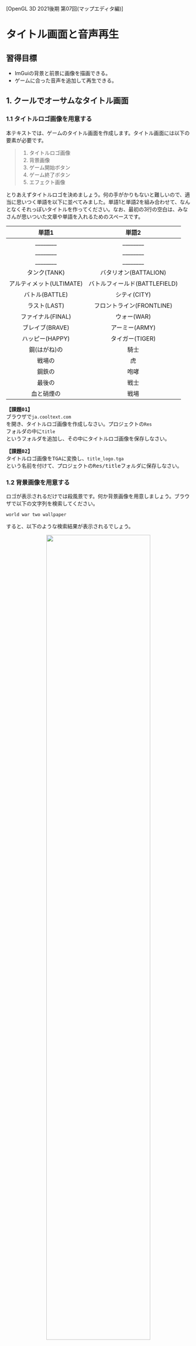 [OpenGL 3D 2021後期 第07回(マップエディタ編)]

# タイトル画面と音声再生

## 習得目標

* ImGuiの背景と前景に画像を描画できる。
* ゲームに合った音声を追加して再生できる。

## 1. クールでオーサムなタイトル画面

### 1.1 タイトルロゴ画像を用意する

本テキストでは、ゲームのタイトル画面を作成します。タイトル画面には以下の要素が必要です。

>1. タイトルロゴ画像
>2. 背景画像
>3. ゲーム開始ボタン
>4. ゲーム終了ボタン
>5. エフェクト画像

とりあえずタイトルロゴを決めましょう。何の手がかりもないと難しいので、適当に思いつく単語を以下に並べてみました。単語1と単語2を組み合わせて、なんとなくそれっぽいタイトルを作ってください。なお、最初の3行の空白は、みなさんが思いついた文章や単語を入れるためのスペースです。

| 単語1 | 単語2 |
|:-----:|:-----:|
| ________ | ________ |
| ________ | ________ |
| ________ | ________ |
| タンク(TANK) | バタリオン(BATTALION) |
| アルティメット(ULTIMATE) | バトルフィールド(BATTLEFIELD) |
| バトル(BATTLE) | シティ(CITY) |
| ラスト(LAST) | フロントライン(FRONTLINE) |
| ファイナル(FINAL) | ウォー(WAR) |
| ブレイブ(BRAVE) | アーミー(ARMY) |
| ハッピー(HAPPY) | タイガー(TIGER) |
| 鋼(はがね)の | 騎士  |
| 戦場の | 虎 |
| 鋼鉄の | 咆哮 |
| 最後の | 戦士 |
| 血と硝煙の | 戦場 |

<pre class="tnmai_assignment">
<strong>【課題01】</strong>
ブラウザで<code>ja.cooltext.com</code>を開き、タイトルロゴ画像を作成しなさい。プロジェクトの<code>Res</code>フォルダの中に<code>title</code>というフォルダを追加し、その中にタイトルロゴ画像を保存しなさい。
</pre>

<pre class="tnmai_assignment">
<strong>【課題02】</strong>
タイトルロゴ画像をTGAに変換し、<code>title_logo.tga</code>という名前を付けて、プロジェクトの<coce>Res/title</code>フォルダに保存しなさい。
</pre>

### 1.2 背景画像を用意する

ロゴが表示されるだけでは殺風景です。何か背景画像を用意しましょう。ブラウザで以下の文字列を検索してください。

`world war two wallpaper`

すると、以下のような検索結果が表示されるでしょう。

<p align="center">
<img src="images/19b_search_result.png" width="75%" />
</p>

「その他の画像を表示する」ボタンや、「画像」タブをクリックして、タイトルロゴの背景に良さそうな画像を探してください。

<pre class="tnmai_assignment">
<strong>【課題03】</strong>
背景画像をTGAに変換し、<code>title_bg.tga</code>という名前を付けて、プロジェクトの<code>Res/title</code>フォルダに保存しなさい。
</pre>

壁紙用の画像はかなり大きいことがあります。ゲームではあまり大きくても意味がないため、使いやすいように画像サイズを小さくしておきましょう。

<pre class="tnmai_assignment">
<strong>【課題04】</strong>
<code>title_bg.tga</code>の画像の縦のサイズが720より大きい場合、720に変更しなさい。横サイズは自動的に変わるはずですが、もし変わらなかったら、<code>Ctrl+Z</code>などでサイズの変更をもとに戻してください。次に、縦と横の数値の間にあるアイコンをクリックして鎖がつながった状態にします。そして、サイズの変更をやり直してください。
</pre>

### 1.3 ゲームマネージャにタイトル状態を追加する

それでは、タイトル画面を作成していきましょう。まずゲームマネージャに「タイトル画面を表す状態」を追加します。`GameManager.h`を開き、ステート列挙型の定義に次のプログラムを追加してください。

```diff
   // ゲームの動作状態
   enum class State {
+    title,     // タイトル画面
     start,     // ゲーム開始
     playing,   // ゲームプレイ中
     gameclear, // ゲームクリア

```

次に、プライベートメンバを次のように変更してください。

```diff
   void SpawnPlayer();
   void SpawnEnemies();
+
+  void UpdateGameUI();
+  void UpdateTitle(float deltaTime);
+  void UpdateTitleUI();

-  State state = State::start; // 現在の動作状態
+  State state = State::title; // 現在の動作状態
   std::shared_ptr<Actor> playerTank;
   std::vector<std::shared_ptr<Actor>> enemies;
   int score = 0;
+
+  // タイトル画面の動作状態
+  enum class TitleState {
+    init,       // タイトル画面の初期化
+    logoFadein, // ロゴフェードイン
+    bgFadein,   // 背景フェードイン
+    idle,       // ユーザーの入力待ち
+    fadeout,    // タイトル画面フェードアウト
+  };
+  TitleState titleState = TitleState::init;
+  float titleLogoAlpha = 0; // タイトルロゴの不透明度
+  float titleBgAlpha = 0;   // タイトル背景の不透明度
+  float fadeAlpha = 0;      // フェードイン・アウトの不透明度
 }

 #endif // GAMEMANAGER_H_INCLUDED
```

`UpdateTitleUI`(アップデート・タイトル・ユーアイ)メンバ関数は、タイトル画面のUI全般を管理します。

次に`GameManager.cpp`を開き、アップデート関数に次のプログラムを追加してください。

```diff
 void GameManager::Update(float deltaTime)
 {
   GameEngine& engine = GameEngine::Get();
 
   switch (state) {
+    UpdateTitle(deltaTime);
+    break;
+
   case State::start:
     state = State::playing;
```

続いて、アップデートユーアイ関数に次のプログラムを追加してください。

```diff
 void GameManager::UpdateUI()
 {
+  switch (state) {
+  case State::title: UpdateTitleUI(); break;
+  default:           UpdataGameUI(); break;
+  }
+}
+
+/**
+* ゲーム画面のUIを更新する
+*/
+void GameManager::UpdateGameUI()
+{
   GameEngine& engine = GameEngine::Get(); // ゲームエンジンを取得
   ImGuiStyle& style = ImGui::GetStyle(); // スタイル構造体を取得
   const ImGuiStyle styleBackup = style;  // 元に戻すためのバックアップ
```

既存オンアップデートユーアイ関数の内容は`UpdateGameUI`(アップデート・ゲーム・ユーアイ)関数となり、アップデートユーアイ関数は、状態によって2つの更新関数を呼び分けるだけになりました。

実際にUIを更新するプログラムと、更新処理を呼び分けるプログラムを分けることで、プログラムが読みやすくなります。加えて、状態ごとに異なる更新処理を追加することも簡単になります。

>このプログラムのように、処理の分岐だけを目的とする`switch`文では、ほぼすべての
>`case`が単に関数を呼び出すだけになることがあります。このような場合、`break`までを1行にまとめると、表(ひょう)のようになって見やすくなります。

### 1.4 テクスチャクラスにImGui用のID取得関数を追加する

ImGuiでは、テクスチャIDを`ImTextureID`型に変換する必要があります。これには最低限
`reinterpret_cast`(リインタープリト・キャスト)が必要で、コンパイラの警告まで消すには`static_cast`も追加しなくてはなりません。

毎回キャストを書くのは面倒なので、テクスチャクラスのメンバ関数として組み込むことにします。`Texture.h`を開き、テクスチャクラスの定義に次のプログラムを追加してください。

```diff
   // テクスチャIDを取得
   GLuint GetId() const { return id; }
+  void* GetIdByPtr() const
+  {
+    return reinterpret_cast<void*>(static_cast<uintptr_t>(id));
+  }

   void Write(GLint x, GLint y, GLsizei width, GLsizei height,
     const void* data, GLenum pixelFormat, GLenum type);
```

これで、`ImTextureID`が必要なときは`GetIdByPtr`(ゲット・アイディ・バイ・ポインタ)関数を使うことができます。

### 1.5 テクスチャの幅と高さを取得できるようにする

それから、テクスチャクラスに幅と高さを取得する機能を追加します。これは、タイトルロゴの中心座標を調べるときに使います。`Texture.h`を開き、テクスチャクラスの定義に次のプログラムを追加してください。

```diff
   void Write(GLint x, GLint y, GLsizei width, GLsizei height,
     const void* data, GLenum pixelFormat, GLenum type);
+
+  // テクスチャの幅、高さを取得
+  GLint GetWidth() const { return width; }
+  GLint GetHeight() const { return height; }

 private:
   std::string name; // 画像ファイル名
   GLuint id = 0;    // オブジェクトID
+  GLsizei width = 0;  // 幅
+  GLsizei height = 0; // 高さ
 };

 #endif // TEXTURE_H_INCLUDED
 ```

次に`Texture.cpp`を開き、コンストラクタの定義に次のプログラムを追加してください。

```diff
   id = GLContext::CreateImage2D(filename);
   if (id) {
     name = filename;
+    glGetTextureLevelParameteriv(id, 0, GL_TEXTURE_WIDTH, &width);
+    glGetTextureLevelParameteriv(id, 0, GL_TEXTURE_HEIGHT, &height);
     std::cout << "[情報]" << __func__ << "テクスチャ" << name << "を作成.\n";
   }
```

テクスチャクラスは複数のコンストラクタを持っています。もうひとつのコンストラクタの定義に、次のプログラムを追加してください。

```diff
   id = GLContext::CreateImage2D(width, height, data, pixelFormat, type);
   if (id) {
     this->name = name;
+    this->width = width;
+    this->height = height;
     std::cout << "[情報]" << __func__ << "テクスチャ" << name << "を作成.\n";
   }
```

続いて、配列テクスチャ用のコンストラクタ定義を次のように変更してください。

```diff
   // テクスチャのピクセル形式、幅、高さを取得
-  GLint internalFormat, width, height;
+  GLint internalFormat;
   glGetTextureLevelParameteriv(texList[0], 0, GL_TEXTURE_INTERNAL_FORMAT,
     &internalFormat);
```

これでテクスチャのサイズを取得できるようになりました。

### 1.6 UpdateTitle関数を定義する

`UpdateTitle`(アップデート・タイトル)は、タイトル画面の更新を行うメンバ関数です。
`GameManager.cpp`を開き、アップデートゲームユーアイ関数の定義の下に、次のプログラムを追加してください。

```diff
     ImGui::End();
   }
 }
+
+/**
+* タイトル画面の更新
+*/
+void GameManager::UpdateTitle(float deltaTime)
+{
+  switch (titleState) {
+  case TitleState::init:
+    GameEngine::Get().ClearAllActors();
+    titleLogoAlpha = 0;
+    titleBgAlpha = 0;
+    fadeAlpha = 0;
+    titleState = TitleState::logoFadein;
+    break;
+
+  case TitleState::logoFadein:
+    titleLogoAlpha += deltaTime;
+    if (titleLogoAlpha >= 1.0f) {
+      titleState = TitleState::bgFadein;
+    }
+    break;
+
+  case TitleState::bgFadein:
+    titleBgAlpha += deltaTime;
+    if (titleBgAlpha >= 1.0f) {
+      titleState = TitleState::idle;
+    }
+    break;
+
+  case TitleState::idle:
+    // 何もしない(UI操作待ち)
+    break;
+
+  case TitleState::fadeout:
+    fadeAlpha += deltaTime;
+    if (fadeAlpha > 1) {
+      titleState = TitleState::init;
+      state = State::start;
+    }
+    break;
+  } // switch (titleState)
+}

 /**
 * プレイヤーの戦車を生成する
```

### 1.7 UpdateTitleUI関数を定義する

`UpdateTitleUI`(アップデート・タイトル・ユーアイ)は、タイトル画面のUIを更新するメンバ関数です。アップデートタイトル関数の定義の下に、次のプログラムを追加してください。

```diff
     break;
   } // switch (titleState)
 }
+
+/**
+* タイトル画面UIの更新
+*/
+void GameManager::UpdateTitleUI()
+{
+  using namespace ImGui;
+
+  GameEngine& engine = GameEngine::Get();
+  ImGuiStyle& style = GetStyle();
+  const ImGuiStyle styleBackup = style;
+  ImDrawList* drawList = GetBackgroundDrawList();
+
+  // 何度も使う値を定数として定義しておく
+  const ImVec2 screenMin(0, 0);
+  const ImVec2 screenMax(engine.GetWindowSize().x, engine.GetWindowSize().y);
+  const ImVec2 uv0(0, 1);
+  const ImVec2 uv1(1, 0);
+}

 /**
 * プレイヤーの戦車を生成する
```

それではタイトル画面に表示するパーツを配置していきましょう。長方形を単色で塗りつぶすには`AddRectFilled`(アド・レクト・フィルド)関数を、画像を表示するには`AddImage`(アド・イメージ)関数を使います。

定数を定義するプログラムの下に、次のプログラムを追加してください。

```diff
   const ImVec2 uv0(0, 1);
   const ImVec2 uv1(1, 0);
+
+  // 黒背景
+  drawList->AddRectFilled(screenMin, screenMax, ImColor(0.0f, 0.0f, 0.0f));
+
+  // 背景
+  std::shared_ptr<Texture> texBg = engine.LoadTexture("Res/title/title_bg.tga");
+  drawList->AddImage(texBg->GetIdByPtr(), screenMin, screenMax, uv0, uv1,
+    ImColor(1.0f, 1.0f, 1.0f, tigleBgAlpha));
+
+  // ロゴ
+  std::shared_ptr<Texture> texLogo = engine.LoadTexture("Res/title/title_logo.tga");
+  const glm::vec2 logoSize(texLogo->GetWidth(), texLogo->GetHeight());
+  const float cx = (screenMin.x + screenMax.x) * 0.5f;
+  drawList->AddImage(texLogo->GetIdByPtr(),
+    ImVec2(cx - logoSize.x * 0.5f, 100),
+    ImVec2(cx + logoSize.x * 0.5f, 100 + logoSize.y),
+    uv0, uv1, ImColor(1.0f, 1.0f, 1.0f, titleLogoAlpha));
+
+  // フェードアウト用の前景
+  GetForegroundDrawList()->AddRectFilled(screenMin, screenMax,
+    ImColor(0.0f, 0.0f, 0.0f, fadeAlpha));
 }

 /**
 * プレイヤーの戦車を生成する
```

これで、タイトル画面の画像の表示は完成です。次にボタンUIを表示します。ボタンは「ゲーム開始」と「終了」の2つを表示します。ロゴを表示するプログラムの下に、次のプログラムを追加してください。

```diff
     ImVec2(cx - logoSize.x * 0.5f, 100),
     ImVec2(cx + logoSize.x * 0.5f, 100 + logoSize.y),
     uv0, uv1, ImColor(1.0f, 1.0f, 1.0f, titleLogoAlpha));
+
+  if (titleState == TitleState::idle) {
+    const ImVec2 buttonSize(320, 64);
+    SetNextWindowPos(ImVec2(cx - buttonSize.x * 0.5f, 500));
+    Begin("start", nullptr,
+      ImGuiWindowFlags_NoBackground | ImGuiWindowFlags_NoDecoration);
+    SetWindowFontScale(4.0f);
+    if (Button(u8"ゲーム開始", buttonSize)) {
+      titleState = TitleState::fadeout;
+    }
+    if (Button(u8"終了", buttonSize)) {
+    }
+    End();
+  }

   // フェードアウト用の前景
   GetForegroundDrawList()->AddRectFilled(screenMin, screenMax,
```

プログラムが書けたらビルドして実行してください。タイトル画面が表示され、「ゲーム開始」ボタンを押すとゲームが開始されたら成功です。

<p align="center">
<img src="images/19b_result_0.png" width="45%" />
</p>

### 1.8 ゲーム終了機能を追加する

次は、「終了」ボタンが機能するようにします。GLFWライブラリを使っている場合、アプリを終了させるには`glfwSetWindowShouldClose`(ジーエルエフダブリュー・セット・ウィンドウ・シュッド・クローズ)関数を使います。

<pre class="tnmai_code"><strong>【書式】</strong><code>
void glfwSetWindowShouldClose(GLFWウィンドウのアドレス, 設定する値);
</code></pre>

この関数で設定した値は、`glfwWindowShouldClose`関数の戻り値になります。そのため、
`0`以外の値を設定するとアプリを終了させることができます。

多くのGLFWライブラリ関数と同様うに、この関数も「GLFWウィンドウのアドレス」が必要です。本テキストで作成しているゲームの場合、GLFWウィンドウを管理しているのはゲームエンジンクラスです。

当然、ゲームエンジンクラスに機能追加することになります。`GameEngine.h`を開き、ウィンドウシュッドクローズ関数の定義の下に、次のプログラムを追加してください。

```diff
   bool WindowShouldClose() const
   {
     return glfwWindowShouldClose(window);
   }
+
+  /**
+  * アプリ終了フラグをセットする
+  */
+  void SetWindowShouldClose(bool isClose)
+  {
+    glfwSetWindowShouldClose(window, isClose);
+  }

   /**
   * キーが押されていたらtrue、押されていなかったらfalse
```

`GameManager.cpp`を開き、終了ボタンが押されたときの処理に次のプログラムを追加してください。

```diff
       titleState = TitleState::fadeout;
     }
     if (Button(u8"終了", buttonSize)) {
+      engine.SetWindowShouldClose(true);  
     }
     End();
   }
```

プログラムが書けたらビルドして実行してください。「終了」ボタンを押して、ゲームが終了したら成功です。

### 1.9 エフェクト画像を用意する

タイトルロゴと背景だけだと、マウスカーソル以外には画面に動きがありません。そのため、ゲームが動いているのかハングアップしているのかを見分けられません。そこで、簡単なエフェクトを追加します。

ブラウザで以下のURLのサイトにアクセスしてください。

`https://pixelbuddha.net/freebie/20-mysterious-fog-overlays`

すると、以下のようなページが表示されます。画面をスクロールさせて、「ダウンロード」ボタンを押してZIPファイルをダウンロードしてください。

<p align="center">
<img src="images/19b_download_effect.png" width="66%" />
</p>

<pre class="tnmai_assignment">
<strong>【課題05】</strong>
ダウンロードしたZIPファイルには複数の<ruby>煙<rt>けむり</rt></ruby>テクスチャが入っています。
好きなテクスチャをひとつ選んでTGAに変換し、<code>title_effect.tga</code>という名前を付けて、プロジェクトの<code>Res/title</code>フォルダに保存しなさい。
</pre>

次に、エフェクト用の変数を追加します。`GameManager.h`を開き、ゲームマネージャクラスに次のプライベートメンバを追加してください。

```diff
   TitleState titleState = TitleState::init;
   float titleLogoAlpha = 0; // タイトルロゴの不透明度
   float titleBgAlpha = 0;   // タイトル背景の不透明度
+  float titleEffectPosX = 0;
   float fadeAlpha = 0;      // フェードイン・アウトの不透明度
 }

 #endif // GAMEMANAGER_H_INCLUDED
```

続いて`GameManager.cpp`を開き、アップデートタイトルユーアイ関数の定義に次のプログラムを追加してください。

```diff
   std::shared_ptr<Texture> texBg = engine.LoadTexture("Res/title/title_bg.tga");
   drawList->AddImage(texBg->GetIdByPtr(), screenMin, screenMax, uv0, uv1,
     ImColor(1.0f, 1.0f, 1.0f, tigleBgAlpha));
+
+  // 煙エフェクト
+  std::shared_ptr<Texture> texEffect =
+    engine.LoadTexture("Res/title/title_effect.tga");
+  titleEffectPosX = fmod(titleEffectPosX + 1.0f, screenMax.x * 2);
+  drawList->AddImage(texEffect->GetIdByPtr(),
+    ImVec2(screenMin.x - titleEffectPosX, screenMin.y),
+    ImVec2(screenMax.x * 3 - titleEffectPosX, screenMax.y),
+    uv0, ImVec2(3, 0), ImColor(1.0f, 1.0f, 1.0f, 0.5f * titleBgAlpha));
+  }

   // ロゴ
   std::shared_ptr<Texture> texLogo = engine.LoadTexture("Res/title/title_logo.tga");
```

煙エフェクトは無限に横スクロールさせます。スクロールさせるには横の長さが2画面以上必要です。そこで、画像の横幅を3倍にしています。さらに、横に拡大するだけだと画像が伸びて表示されてしまうため、UV座標も3倍にしています。

また、無限にスクロールしていると見せかけるには「右端までスクロールしたら最初の位置に戻る」という処理をしなくてはなりません。

このために`fmod`(エフ・モッド)関数(第1引数を第2引数で割った余りを返す関数)を使っています。`fmod`を使うことで「スクロール距離`titleEffectPosX`が2画面を超えると0に戻る」ように制御しています。

プログラムが書けたらビルドして実行してください。煙がゆっくり横スクロールしていたら成功です。

### 1.10 エフェクトの不自然さをなくす

煙エフェクトのつなぎ目が目立つので、目立たないようにしましょう。フォトショップやGIMPを使えばつなぎ目が目立たないように画像を修正できますが、今回はOpenGLの機能を使ってなんとかしていきます。

つなぎ目が目立つのは、色が突然変化するからです。そこで、テクスチャのラップモードを変更してつなぎ目を目立たなくします。ラップモードには以下の5種類があります。

<p align="center">
<img src="images/04_texture_wrap_mode_list.png" width="66%" /><br>
</p>

ちょっと見たところでは、`GL_REPEAT`(ジーエル・リピート)または`GL_MIRRORED_REPEAT`
(ジーエル・ミラード・リピート)を使えば、つなぎ目を消すことができそうです。

しかし、そもそもImGuiが画像を描画するとき、どのラップモードが使われるのでしょう？<br>
実は、ImGuiは画像テクスチャに設定されているラップモードを使っています。そして、テクスチャのラップモードのデフォルトは、`GL_REPEAT`です。

>デフォルトの設定については以下のAPIドキュメントを参照:<br>
>`https://www.khronos.org/registry/OpenGL-Refpages/gl4/html/glTexParameter.xhtml`

つまり、「`GL_REPEAT`ではつなぎ目が目立つ」ということです。そうなると、あとは残った`GL_MIRRORED_REPEAT`を使うしか手がなさそうです。

実際にやってみましょう。ラップモードを指定するには`glTextureParameteri`(ジーエル・テクスチャ・パラメータ・アイ)関数を使います。煙エフェクトを表示するプログラムに、次のプログラムを追加してください。

```diff
   // 煙エフェクト
   std::shared_ptr<Texture> texEffect =
     engine.LoadTexture("Res/title/title_effect.tga");
+  glTextureParameteri(texEffect->GetId(), GL_TEXTURE_WRAP_S, GL_MIRRORED_REPEAT);
+  glTextureParameteri(texEffect->GetId(), GL_TEXTURE_WRAP_T, GL_MIRRORED_REPEAT);
   titleEffectPosX = fmod(titleEffectPosX + 1.0f, screenMax.x * 2);
   drawList->AddImage(texEffect->GetIdByPtr(),
```

プログラムが書けたらビルドして実行してください。つなぎ目が目立たなくなっていたら成功です。

>**【スクロールに必要な画面数について】**<br>
>`GL_REPEAT`の場合、長さが2画面以上であれば、「右端までスクロールしたら0に戻す」という方法で無限にスクロールさせることができます。<br>
>しかし`GL_MIRRORED_REPEAT`の場合、長さを「3以上の奇数倍画面(3, 5, 7など)」にしなくてはなりません。スクロールには2画面以上の長さが必要ですが、ミラードリピートでは偶数番目の画面は反転表示になるからです。<br>
>偶数画面の長さで「右端までスクロールしたら0に戻す」を行うと、反転表示からスいきなり通常表示に切り替わることになり、画像の連続性が失われてしまいます。

### 1.11 エフェクトを多重化する

煙画像が1枚だけだとあまり自然には見えません。それらしく見せる簡単な方法は、画像を数枚重ねて、それぞれを違う速度でスクロールさせることです。

`GameManager.h`を開き、プライベートメンバ変数を次のように変更してください。

```diff
   TitleState titleState = TitleState::int;
   float titleLogoAlpha = 0; // タイトルロゴの不透明度
   float titleBgAlpha = 0;   // タイトル背景の不透明度
-  float titleEffectPosX = 0;
+  float titleEffectPosX[2] = { 0, 0 };
   float fadeAlpha = 0;      // フェードイン・アウトの不透明度
 }

 #endif // GAMEMANAGER_H_INCLUDED
```

次に`GameManager.cpp`を開き、アップデート関数に次のプログラムを追加してください。

```diff
   std::shared_ptr<Texture> texEffect =
     engine.LoadTexture("Res/title/title_effect.tga");
   glTextureParameteri(texEffect->GetId(), GL_TEXTURE_WRAP_S, GL_MIRRORED_REPEAT);
   glTextureParameteri(texEffect->GetId(), GL_TEXTURE_WRAP_T, GL_MIRRORED_REPEAT);
+  const float effectSpeed[2] = { 1.0f, 0.3f }; // スクロール速度
+  for (int i = 0; i < std::size(titleEffectPosX); ++i) {
-    titleEffectPosX = fmod(titleEffectPosX + 1.0f, screenMax.x * 2);
+    titleEffectPosX[i] = fmod(titleEffectPosX[i] + effectSpeed[i], screenMax.x * 2);
     drawList->AddImage(texEffect->GetIdByPtr(),
-      ImVec2(screenMin.x - titleEffectPosX, screenMin.y),
-      ImVec2(screenMax.x * 3 - titleEffectPosX, screenMax.y),
+      ImVec2(screenMin.x - titleEffectPosX[i], screenMin.y),
+      ImVec2(screenMax.x * 3 - titleEffectPosX[i], screenMax.y),
-      uv0, ImVec2(3, 0), ImColor(1.0f, 1.0f, 1.0f, 0.5f * titleBgAlpha));
+      ImVec2(0, 1 + static_cast<float>(i)), ImVec2(3 + 3 * static_cast<float>(i), 0),
+      ImColor(1.0f, 1.0f, 1.0f, 0.5f * titleBgAlpha));
   }

   // ロゴ
   std::shared_ptr<Texture> texLogo = engine.LoadTexture("Res/title/title_logo.tga");
```

プログラムが書けたらビルドして実行してください。ゆっくりと流れる煙が追加され、エフェクトが少し複雑に見えていたら成功です。ただ、画像がちょっと暗くなったような…。

<p align="center">
<img src="images/19b_result_1.png" width="45%" />
</p>

### 1.12 背景の明るさが変わらないようにする

エフェクトを何枚も重ねていくと、背景がどんどん暗くなっていきます。これはアルファブレンディング方法が「アルファ値の比率で合成」になっているためです。

エフェクトのアルファ値は`0.5`に設定しているので、エフェクトを重ねるたびに、背景の明るさが半分になっていってしまいます。これでは困るので、背景の明るさが変わらないように修正しましょう。

| 背景の明るさ | エフェクト1枚目 | エフェクト2枚目 |
|:-:|:-:|:-:|
| 1.0 | なし | なし |
| 0.5 | 0.5  | なし |
| 0.25 | 0.25 | 0.5 |

背景の明るさを維持するには、アルファブレンディング方法を「加算合成」に変更します。合成方法の指定には`glBlendFunc`(ジーエル・ブレンド・ファンク)関数を使います。

ImGuiの描画処理中にOpenGLの関数を実行させるには、`ImDrawList`クラスの`AddCallback`(アド・コールバック)メンバ関数を使います。

```diff
   glTextureParameteri(texEffect->GetId(), GL_TEXTURE_WRAP_S, GL_MIRRORED_REPEAT);
   glTextureParameteri(texEffect->GetId(), GL_TEXTURE_WRAP_T, GL_MIRRORED_REPEAT);
+  drawList->AddCallback(
+    [](const ImDrawList*, const ImDrawCmd*) { glBlendFunc(GL_SRC_ALPHA, GL_ONE); },
+    nullptr);
   const float effectSpeed[2] = { 1.0f, 0.3f };
   for (int i = 0; i < std::size(titleEffectPosX); ++i) {
     titleEffectPosX[i] = fmod(titleEffectPosX[i] + effectSpeed[i], screenMax.x * 2);
```

プログラムが書けたらビルドして実行してください。背景の明るさがもとに戻っていたら成功です。しかし、今度はロゴとボタンの表示が妙なことになっています。

<p align="center">
<img src="images/19b_result_2.png" width="45%" />
</p>

### 1.13 合成方法を元に戻す

合成方法の変更は、以降のImGuiの描画の全てに影響します。そのため、タイトルロゴやボタンも加算合成されてしまいます。エフェクトだけを「加算合成」するには、エフェクト描画後に描画設定をデフォルトに戻す必要があります。

ImGuiの描画設定をデフォルトに戻すには、`AddCallback`関数の引数に
`ImDrawCallback_ResetRenderState`(イム・ドロー・コールバック・リセット・レンダー・ステート)という定数を指定します。

エフェクトを描画するプログラムの末尾に、次のプログラムを追加してください。

```diff
       ImVec2(0, 1 + static_cast<float>(i)), ImVec2(3 + 3 * static_cast<float>(i), 0),
       ImColor(1.0f, 1.0f, 1.0f, 0.5f * titleBgAlpha));
   }
+  drawList->AddCallback(ImDrawCallback_ResetRenderState, nullptr);

   // ロゴ
   std::shared_ptr<Texture> texLogo = engine.LoadTexture("Res/title/title_logo.tga");
```

プログラムが書けたらビルドして実行してください。タイトルロゴとボタンが意図した色で表示されていたら成功です。

<p align="center">
<img src="images/19b_result_3.png" width="45%" />
</p>

>**【1章のまとめ】**<br>
>
>* ImGuiの背景に画像を描画するには`GetBackgroundDrawList`関数を使う。
>* GLFWでアプリを終了させるには`glfwSetWindowShouldClose`関数に`0`以外の引数を指定する。
>* ImGuiの描画設定を部分的に変更するには、`AddCallback`関数にOpenGLの関数を実行するラムダ式を指定する。
>* ImGuiの描画設定をデフォルトに戻すには、`AddCallback`関数の引数に`ImDrawCallback_ResetRenderState`マクロ定数を指定する。

<div style="page-break-after: always"></div>

## 2. 音声を再生する

>【注意】ADX LEによる音声再生を実装している場合、この章は飛ばしてください。

### 2.1 音声ライブラリを追加する

ゲームは、プレイヤーへのフィードバックの多くの部分を音声に頼っています。まるで本物のような映像を作り出せたとしても、それだけではプレイヤーを没入させるのは難しいものです。

例としてテレビ番組を考えてみましょう。みなさんがテレビ番組を見る時、音声は当然スピーカーから再生されています。しかし、みなさんの感覚では、画面の中の人物の口元から発声されているかのように感じていると思います。

これは、人間にとって聴覚よりも視覚が優先的な情報源であるからこそ起こる現象です。一方で、音量を0にして番組を視聴すると、番組の内容がほとんど分からなくなってしまいます(環境映像のようなものは除いて)。

このことは、人間の情報伝達において、聴覚がいかに重要であるかを示しています。そして、音声の重要性は、ゲームにおいても変わりません。そこで、プロジェクトに音声ライブラリを追加して、音声を再生できるようにしましょう。

まず音声ライブラリをダウンロードします。ブラウザで以下のURLを開き、ZIPファイルをダウンロードしてください。

`https://github.com/tn-mai/OpenGL3D2021/raw/master/Doc/EasyAudio.zip`

`EasyAudio.zip`ファイルには、以下の2つのファイルが格納されています。

* EasyAudio.cpp
* EasyAudio.h

上記の2つのファイルをプロジェクトの`Src`フォルダにコピーしてください。

次に、Visual Studioのソリューションエクスプローラーにある「ソースファイル」フィルタを右クリックして「追加→既存の項目」を選択します。そして、先程コピーした2つのファイルをプロジェクトに追加してください。

これで音声ライブラリが追加されました。

### 2.2 音声ライブラリの処理を追加する

音声ライブラリを使うためのプログラムを追加します。`GameEngine.cpp`を開き、次のプログラムを追加してください。

```diff
 * @file GameEngine.cpp
 */
 #include "GameEngine.h"
+#include "EasyAudio.h"
 #include <imgui.h>
 #include <imgui_impl_glfw.h>
 #include <imgui_impl_opengl3.h>
```

次に音声ライブラリの初期化を追加します。イニシャライズ関数の末尾に、次のプログラムを追加してください。

```diff
      io.FontGlobalScale = defaultFontPixels / fontPixels;
      io.Fonts->Build();
    }
+
+    // 音声を初期化する
+    Audio::Initialize();
  }
  return true;
}
```

続いて、音声ライブラリの終了処理を追加します。ファイナライズ関数に次のプログラムを追加してください。

```diff
 void GameEngine::Finalize()
 {
   if (engine) {
+    // 音声の終了
+    Audio::Finalize();
+
     // GUIの終了
     ImGui_ImplOpenGL3_Shutdown();
```

最後に、音声ライブラリの更新処理を追加します。ニューフレーム関数に、次のプログラムを追加してください。

```diff
   ImGui_ImplOpenGL3_NewFrame();
   ImGui_ImplGlfw_NewFrame();
   ImGui::NewFrame();
+
+  // 音声の更新
+  Audio::Update();
 }

 /**
 * 削除待ちのアクターを削除する
```

これで音声ライブラリを使う準備ができました。

### 2.3 音声を用意する

タイトル画面で使う音声を用意しましょう。とりあえず以下の3つの音声が必要です。

| 分類   | 音声の用途 |
|:------:|:-----|
| BGM    | タイトル画面のBGM |
| 効果音 | マウスカーソルがボタンの上に来たときに再生する音 |
| 効果音 | ゲーム開始ボタンがクリックされたときの音 |

>**【音声ライブラリで再生可能な形式】**<br>
>`WAV`, `MP3`, `AAC`, `WMA`に対応しています。`OGG`などには対応していません。

<pre class="tnmai_assignment">
<strong>【課題06】</strong>
プロジェクトの<code>Res</code>フォルダに<code>Audio</code>というフォルダを作成しなさい。
次に、上の表にある用途に適した音声ファイルを、適当なサイトからダウンロードしなさい(自分で作成してもよいでしょう)。
そして、作成した<code>Audio</code>フォルダに、ダウンロードした音声ファイルをコピー(または移動)しなさい。
</pre>

なお、効果音については「CHIPTONE」(チップトーン)という、オンラインで効果音を作成できるサイトを使うと簡単です。チップトーンは以下のURLからアクセスできます。

`https://sfbgames.itch.io/chiptone`

オフラインで効果音を作成したい場合は、ダウンロード版を利用すると良いでしょう。

### 2.4 音声定義ファイルを追加する

音声を再生するには、`Res/Audio`フォルダの音声ファイル名を指定します。しかし、プログラムに直接ファイル名を書くと、音声ファイルを変更したくなったときに不便です。

例えば「爆発」用の音声ファイルを複数の場所で使っていたとします。しばらくして、もっと気持ちのいい爆発音を見つけたため、音声ファイルを切り替えることにしました。

このとき、プログラムに直接音声ファイル名を書いていると、それらをすべて書き換えなくてはなりません。そこで、音声ファイルをプリプロセッサマクロとして定義します。

プロジェクトの`Src`フォルダに`EasyAudioSettings.h`(イージー・オーディオ・セッティングス)という名前のヘッダファイルを追加してください。追加した`EasyAudioSettings.h`を開き、次のプログラムを追加してください。

```diff
+/**
+* @file EasyAudioSettings.h
+*/
+#ifndef EASY_AUDIO_SETTINGS_H_INCLUDED
+#define EASY_AUDIO_SETTINGS_H_INCLUDED
+
+// プレイヤー番号
+#define AUDIO_PLAYER_ID_BGM (0) // BGMの再生に使うプレイヤー番号
+
+// BGM設定
+#define BGM_TITLE     "Res/Audio/????" // タイトル画面のBGM
+
+// 効果音設定
+#define SE_SELECT     "Res/Audio/????" // ボタンの上にカーソルが乗った
+#define SE_GAMESTARR  "Res/Audio/????" // ゲーム開始ボタンが押された
+
+#endif // EASY_AUDIO_SETTINGS_H_INCLUDED
```

<pre class="tnmai_assignment">
<strong>【課題07】</strong>
<code>EasyAudioSettings.h</code>の中の<code>????</code>となっている部分を、ダウンロードした音声ファイル名で置き換えなさい。
</pre>

### 2.5 BGMを再生する

それでは音声を再生しましょう。`GameManger.h`を開き、次のように音声用ヘッダファイルをインクルードしてください。

```diff
 #include "Actor/PlayerActor.h"
 #include "Actor/T34TankActor.h"
 #include "Actor/Boss01.h"
+#include "EasyAudio.h"
+#include "EasyAudioSettings.h"
 #include <imgui.h>
 #include <glm/gtc/matrix_transform.hpp>
```

BGMのようにループ再生をしたり、途中で停止させる必要のある音声の場合、`Play`(プレイ)関数を使います。

<pre class="tnmai_code"><strong>【書式】</strong>
void Play(再生に使うプレイヤー番号, 音声ファイル名, 音量, ループフラグ);
</pre>

それでは、アップデートタイトル関数に次のプログラムを追加してください。

```diff
   switch (titleState) {
   case TitleState::init:
     GameEngine::Get().ClearAllActors();
+    Audio::Play(AUDIO_PLAYER_ID_BGM, BGM_TITLE, 1.0f, true);
     titleLogoAlpha = 0;
     titleBgAlpha = 0;
```

フェードアウトが完了したらBGMを止めます。アップデートタイトル関数に次のプログラムを追加してください。

```diff
   case TitleState::fadeout:
     fadeAlpha += deltaTime;
     if (fadeAlpha > 1) {
+      Audio::Stop(AUDIO_PLAYER_ID_BGM);
       titleState = TitleState::init;
       state = State::start;
     }
```

プログラムが書けたらビルドして実行してください。タイトル画面でBGMが再生され、ゲームを開始するとBGMが停止したら成功です。

### 2.6 効果音を再生する

次に効果音を再生しましょう。効果音のように、再生するのは一度だけで、特に制御の必要のない音声の場合、`PlayOneShot`(プレイ・ワン・ショット)関数を使います。

<pre class="tnmai_code"><strong>【書式】</strong>
void PlayOneShot(音声ファイル名, 音量);
</pre>

それでは、アップデートタイトルユーアイ関数に次のプログラムを追加してください。

```diff
     SetWindowFontScale(4.0f);
     if (Button(u8"ゲーム開始", buttonSize)) {
+      Audio::PlayOneShot(SE_GAMESTART);
       titleState = TitleState::fadeout;
     }
     if (Button(u8"終了", buttonSize)) {
```

マウスカーソルがボタンの上に来たときにも音声を再生しましょう。ImGuiで「マウスカーソルがUIの上に来たとき」を判定するには`IsItemHovered`(イズ・アイテム・ホバード)関数を使います。

<pre class="tnmai_code"><strong>【書式】</strong>
bool IsItemHovered();
</pre>

イズアイテムホバード関数は、マウスカーソルが「直前に設定したUI項目」の上にあるかどうかを返します。

アップデートタイトルユーアイ関数に次のプログラムを追加してください。

```diff
     if (Button(u8"ゲーム開始", buttonSize)) {
       Audio::PlayOneShot(SE_GAMESTART);
       titleState = TitleState::fadeout;
     }
+    static bool startHovered = false;
+    if (IsItemHovered()) {
+      Audio::PlayOneShot(SE_SELECT);
+    }
     if (Button(u8"終了", buttonSize)) {
       engine.SetWindowShouldClose(true);
```

ただし、これだとマウスカーソルが乗っているあいだは何度も音声が再生されてしまいます。マウスカーソルが乗った瞬間だけ音声を再生するにはフラグ変数を追加します。

`GameManager.h`を開き、ゲームマネージャクラスの定義に次のプログラムを追加してください。

```diff
   float titleBgAlpha = 0;   // タイトル背景の不透明度
   float titleEffectPosX[2] = { 0, 0 };
   float fadeAlpha = 0;      // フェードイン・アウトの不透明度
+  bool startHovered = false;
+  bool exitHovered = false;
 }

 #endif // GAMEMANAGER_H_INCLUDED
```

次に、`GameManager.cpp`を開き、マウスカーソルが乗ったときに音声を再生するプログラムを、次のように変更してください。

```diff
       titleState = TitleState::fadeout;
     }
     if (IsItemHovered()) {
+      if (!startHovered) {
         Audio::PlayOneShot(SE_SELECT);
+        startHovered = true;
+      }
+    } else {
+      startHovered = false;
     }
     if (Button(u8"終了", buttonSize)) {
```

これで、マウスカーソルが乗った瞬間にだけ音声が再生されるようになりました。

同様にして、「終了ボタン」にも音声再生プログラムを追加します。

```diff
     if (Button(u8"終了", buttonSize)) {
       engine.SetWindowShouldClose(true);
     }
+    if (IsItemHovered()) {
+      if (!exitHovered) {
+        Audio::PlayOneShot(SE_SELECT);
+        exitHovered = true;
+      }
+    } else {
+      exitHovered = false;
+    }
     End();
   }
```

プログラムが書けたらビルドして実行してください。ボタン操作をしたときに効果音が再生されていたら成功です。

### 2.7 ゲームのBGMと効果音を追加する

タイトル画面にしか音声がないのはさみしいので、ゲームにも音声を追加しましょう。

| 分類   | 音声の用途 | マクロ名 |
|:------:|:-----|:----|
| BGM    | ゲーム中のBGM | BGM_NORMAL_BATTLE |
| BGM    | ボス戦のBGM | BGM_BOSS_BATTLE |
| BGM    | ゲームクリアのBGM | BGM_GAME_CLEAR |
| BGM    | ゲームオーバーのBGM | BGM_GAME_OVER |
| 効果音 | プレイヤーの弾の発射音 | SE_PLAYER_SHOT |
| 効果音 | 敵の弾の発射音 | SE_ENEMY_SHOT |
| 効果音 | 弾が命中したときの音 | SE_HIT |
| 効果音 | 戦車の爆発音 | SE_EXPLOSION |
| 効果音 | ボス戦車の爆発音 | SE_BOSS_EXPLOSION |

<pre class="tnmai_assignment">
<strong>【課題08】</strong>
上の表にある用途に適した音声ファイルを、適当なサイトからダウンロードして<code>Res/Audio</code>フォルダにコピーしなさい(自分で作成してもよいでしょう)。
</pre>

<pre class="tnmai_assignment">
<strong>【課題09】</strong>
<code>EasyAudioSettings.h</code>にダウンロードした音声ファイル名をあらわすマクロを追加しなさい。マクロの名前は表の右端の欄を使ってください。
</pre>

音声ファイルと`EasyAudioSettings.h`の準備ができたら、音声再生プログラムを追加していきましょう。`GameManager.cpp`を開き、アップデート関数の`State::start`ケース文に次のプログラムを追加してください。

```diff
       gamestart->layer = Layer::UI;
       engine.AddActor(gamestart);
     }
+
+    // BGMを再生
+    Audio::Play(AUDIO_PLAYER_ID_BGM, BGM_MAINGAME, 1.0f, true);

     state = State::playing;
     std::cout << __func__ << ": start -> playing\n";
     break;
```

次に`State::playing`ケース文に、次のプログラムを追加してください。

```diff
       gameover->isStatic = true;
       gameover->layer = Layer::UI;
       engine.AddActor(gameover);
+
+      Audio::Play(AUDIO_PLAYER_ID_BGM, BGM_GAMEOVER);

       state = State::gameover;
       std::cout << __func__ << ": playing -> gameover\n";
     }
```

<pre class="tnmai_assignment">
<strong>【課題10】</strong>
<code>GameManager::Update</code>関数に、ゲームクリア時の音声を再生するプログラムを追加しなさい。
</pre>

プログラムが書けたらビルドして実行してください。ゲーム開始したときにBGMが再生されていたら成功です。

### 2.8 戦車に効果音をつける

続いて、戦車に効果音をつけましょう。`T34TankActor.cpp`を開き、音声再生用のヘッダファイルをインクルードしてください。

```diff
 #include "BulletActor.h"
 #include "../GameEngine.h"
 #include "../GameManager.h"
+#include "../EasyAudio.h"
+#include "../EasyAudioSettings.h"
 #include <glm/gtc/matrix_transform.hpp>
 #include <iostream>
```

まず、弾の発射音を鳴らします。オンアップデート関数に次のプログラムを追加してください。

```diff
     shotTimer -= deltaTime;
     if (shotTimer <= 0) {
       shotTimer = 5;
+
+      Audio::PlayOneShot(SE_ENEMY_SHOT);

       // 発射位置を砲の先端に設定
       glm::vec3 position = this->position + t34Front * 3.0f;
```

それから、弾に当たったときと破壊されたときにも音を鳴らします。オンコリジョン関数に次のプログラムを追加してください。

```diff
 void T34TankActor::OnCollision(const struct Contact& contact)
 {
   if (contact.b->name == "Bullet") {
+    Audio::PlayOneShot(SE_HIT);
 
     // T-34戦車の耐久値を減らす
     health -= 1;
     if (health <= 0) {
+      Audio::PlayOneShot(SE_EXPLOSION);

       isDead = true; // T-34戦車を消去する
       GameManager::Get().AddScore(200);
```

プログラムが書けたらビルドして実行してください。敵戦車が効果音を再生していたら成功です。

同じようにして、ボス戦車にも効果音を付けます。`Boss01.cpp`を開き、音声再生用のヘッダファイルをインクルードしてください。

```diff
 #include "BulletActor.h"
 #include "../GameEngine.h"
 #include "../GameManager.h"
+#include "../EasyAudio.h"
+#include "../EasyAudioSettings.h"
 #include <glm/gtc/matrix_transform.hpp>
 #include <math.h>
```

まず、オンコリジョン関数に、次のプログラムを追加してください。

```diff
 void Boss01::OnCollision(const struct Contact& contact)
 {
   if (contact.b->name == "Bullet") {
     health -= 1;
+    Audio::PlayOneShot(SE_HIT);
     if (health <= 0) {
+      Audio::PlayOneShot(SE_BOSS_EXPLOSION);
       isDead = true;
       GameManager::Get().AddScore(2000);
     }
```

次に、`Danmaku`(ダンマク)関数に次のプログラムを追加してください。

```diff
       NormalShot(engine, position + glm::vec3(0, 2.8f, 0), shotDirection + i - 15);
       NormalShot(engine, position + glm::vec3(0, 3.0f, 0), 360 - shotDirection + i + 15);
     }
+    Audio::PlayOneShot(SE_ENEMY_SHOT);
     shotTimer = 0.2f;
     shotDirection = std::fmod(shotDirection + 5.0f, 360.0f);
```

続いて、`Machinegun`(マシンガン)関数に次のプログラムを追加してください。

```diff
       const glm::vec3 v = glm::normalize(target->position - position);
       const float speed = 20.0f;
       NormalShot(GameEngine::Get(), position + glm::vec3(0, 3, 0), v * speed);
+      Audio::PlayOneShot(SE_ENEMY_SHOT);

       --ammo;

       // 残弾が5で割り切れるときは3秒待機、それ以外は0.1秒待機
```

最後に、`Missile`(ミサイル)関数に次のプログラムを追加してください。

```diff
       // 鉛直投げ上げの公式からY方向の速度を計算
       v.y = 0.5f * gravity * flightTime;
       NormalShot(GameEngine::Get(), position + glm::vec3(0, 3, 0), v, flightTime);
+      Audio::PlayOneShot(SE_ENEMY_SHOT);
       --ammo;
       shotTimer = 4.0f;
```

プログラムが書けたらビルドして実行してください。ボス戦車が効果音を再生していたら成功です。

<pre class="tnmai_assignment">
<strong>【課題11】</strong>
プレイヤーの戦車が弾を発射するときと、破壊されたときに、効果音を再生するプログラムを追加しなさい。
</pre>

>**【2章のまとめ】**<br>
>
>* 音声があるとゲームの楽しさが向上する。
>* 効果音ジェネレーターを使うと、簡単な効果音なら自分で作ることができる。

